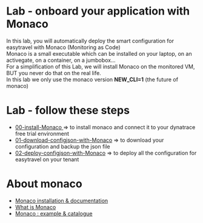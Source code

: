 #  Lab - onboard your application with Monaco

In this lab, you will automatically deploy the smart configuration for easytravel with Monaco (Monitoring as Code)   
Monaco is a small executable which can be installed on your laptop, on an activegate, on a container, on a jumbobox...   
For a simplification of this Lab, we will install Monaco on the monitored VM, BUT you never do that on the real life.     
In this lab we only use the monaco version **NEW_CLI=1** (the future of monaco)   

# Lab - follow these steps   

- [00-install-Monaco ](https://github.com/dynatrace-ace-services/easy-dynatrace-with-monaco/tree/main/00-install-Monaco) => to install monaco and connect it to your dynatrace free trial environment   
- [01-download-configjson-with-Monaco](https://github.com/dynatrace-ace-services/dynatrace-lab-onboarding/tree/main/01-download-configjson-with-Monaco) => to download your configuration and backup the json file
- [02-deploy-configjson-with-Monaco](https://github.com/dynatrace-ace-services/dynatrace-lab-onboarding/tree/main/02-deploy-configjson-with-Monaco) => to deploy all the configuration for easytravel on your tenant  


# About monaco
- [Monaco installation & documentation](https://dynatrace-oss.github.io/dynatrace-monitoring-as-code/installation)  
- [What is Monaco](https://github.com/dynatrace-ace-services/quickstart-ace-configurator/blob/main/What-is-Monaco-for-Dynatrace.pdf)  
- [Monaco : example & catalogue](https://github.com/dynatrace-ace-services/quickstart-ace-configurator)  

